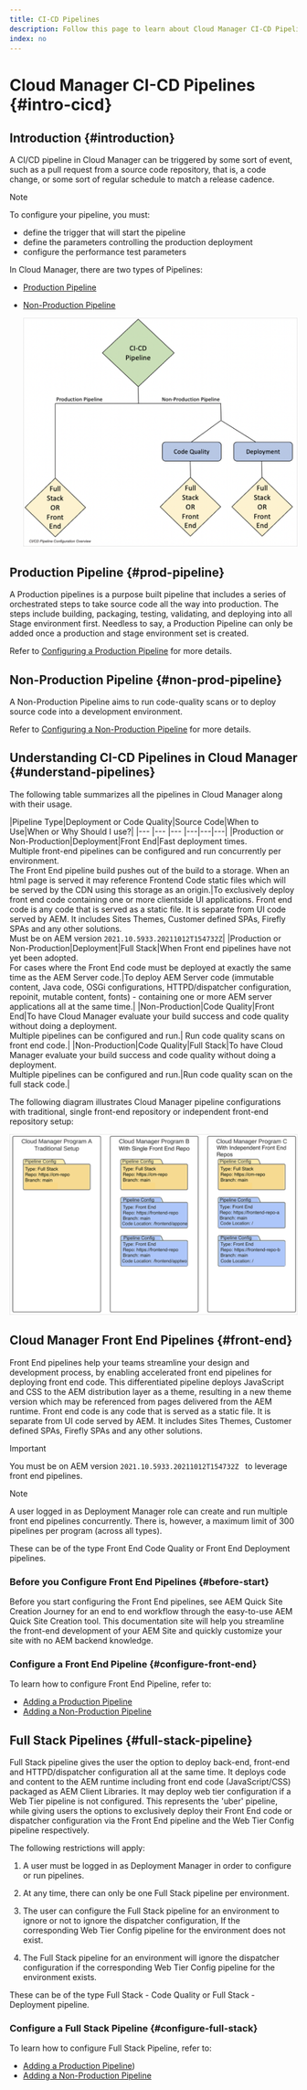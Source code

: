 ```yaml
---
title: CI-CD Pipelines
description: Follow this page to learn about Cloud Manager CI-CD Pipelines
index: no
---
```


# Cloud Manager CI-CD Pipelines {#intro-cicd}

## Introduction {#introduction}

A CI/CD pipeline in Cloud Manager can be triggered by some sort of event, such as a pull request from a source code repository, that is, a code change, or some sort of regular schedule to match a release cadence.

>[!NOTE]
>To configure your pipeline, you must:
>* define the trigger that will start the pipeline
>* define the parameters controlling the production deployment
>* configure the performance test parameters

In Cloud Manager, there are two types of Pipelines:

* [Production Pipeline](#prod-pipeline)
* [Non-Production Pipeline](#non-prod-pipeline)

   ![](/help/implementing/cloud-manager/assets/configure-pipeline/ci-cd-config.png)


## Production Pipeline {#prod-pipeline}

A Production pipelines is a purpose built pipeline that includes a series of orchestrated steps to take source code all the way into production. The steps include building, packaging, testing, validating, and deploying into all Stage environment first. Needless to say, a Production Pipeline can only be added once a production and stage environment set is created.

Refer to [Configuring a Production Pipeline](/help/implementing/cloud-manager/configuring-pipelines/configuring-production-pipelines.md) for more details.


## Non-Production Pipeline {#non-prod-pipeline}

A Non-Production Pipeline aims to run code-quality scans or to deploy source code into a development environment. 

Refer to [Configuring a Non-Production Pipeline](/help/implementing/cloud-manager/configuring-pipelines/configuring-non-production-pipelines.md) for more details.

## Understanding CI-CD Pipelines in Cloud Manager {#understand-pipelines}

The following table summarizes all the pipelines in Cloud Manager along with their usage.

|Pipeline Type|Deployment or Code Quality|Source Code|When to Use|When or Why Should I use?|
|--- |--- |--- |---|---|---|
|Production or Non-Production|Deployment|Front End|Fast deployment times.<br>Multiple front-end pipelines can be configured and run concurrently per environment.<br>The Front End pipeline build pushes out of the build to a storage. When an html page is served it may reference Frontend Code static files which will be served by the CDN using this storage as an origin.|To exclusively deploy front end code containing one or more clientside UI applications. Front end code is any code that is served as a static file. It is separate from UI code served by AEM. It includes Sites Themes, Customer defined SPAs, Firefly SPAs and any other solutions.<br>Must be on AEM version `2021.10.5933.20211012T154732Z`|
|Production or Non-Production|Deployment|Full Stack|When Front end pipelines have not yet  been adopted.<br>For cases where the Front End code must be deployed at exactly the same time as the AEM Server code.|To deploy AEM Server code (immutable content, Java code, OSGi configurations, HTTPD/dispatcher configuration, repoinit, mutable content, fonts) - containing one or more AEM server applications all at the same time.|
|Non-Production|Code Quality|Front End|To have Cloud Manager evaluate your build success and code quality without doing a deployment.<br>Multiple pipelines can be configured and run.| Run code quality scans on front end code.|
|Non-Production|Code Quality|Full Stack|To have Cloud Manager evaluate your build success and code quality without doing a deployment.<br>Multiple pipelines can be configured and run.|Run code quality scan on the full stack code.|

The following diagram illustrates Cloud Manager pipeline configurations with traditional, single front-end repository or independent front-end repository setup:

![](/help/implementing/cloud-manager/assets/configure-pipeline/cm-setup.png)

## Cloud Manager Front End Pipelines {#front-end}

Front End  pipelines help your teams streamline your design and development process, by enabling accelerated front end  pipelines for deploying front end code. This differentiated pipeline deploys JavaScript and CSS to the AEM distribution layer as a theme, resulting in a new theme version which may be referenced from pages delivered from the AEM runtime. Front end code is any code that is served as a static file. It is separate from UI code served by AEM. It includes Sites Themes, Customer defined SPAs, Firefly SPAs and any other solutions. 

>[!IMPORTANT]
>You must be on AEM version `2021.10.5933.20211012T154732Z ` to leverage front end pipelines.

>[!NOTE]
>A user logged in as Deployment Manager role can create and run multiple front end pipelines concurrently. There is, however, a maximum limit of 300 pipelines per program (across all types).

These can be of the type Front End Code Quality or Front End Deployment pipelines.

### Before you Configure Front End Pipelines {#before-start}

Before you start configuring the Front End pipelines, see AEM Quick Site Creation Journey for an end to end workflow through the easy-to-use AEM Quick Site Creation tool. This documentation site will help you streamline the front-end development of your AEM Site and quickly customize your site with no AEM backend knowledge.

### Configure a Front End Pipeline {#configure-front-end}

To learn how to configure Front End Pipeline, refer to:

* [Adding a Production Pipeline](/help/implementing/cloud-manager/configuring-pipelines/configuring-production-pipelines.md#adding-production-pipeline)
* [Adding a Non-Production Pipeline](/help/implementing/cloud-manager/configuring-pipelines/configuring-non-production-pipelines.md#adding-non-production-pipeline)

## Full Stack Pipelines {#full-stack-pipeline}

Full Stack pipeline gives the user the option to deploy back-end, front-end and HTTPD/dispatcher configuration all at the same time.  It deploys code and content to the AEM runtime including front end code (JavaScript/CSS) packaged as AEM Client Libraries. It may deploy web tier configuration if a Web Tier pipeline is not configured. This represents the 'uber' pipeline, while giving users the options to exclusively deploy their Front End code or dispatcher configuration via the Front End pipeline and the Web Tier Config pipeline respectively.

The following restrictions will apply:

1. A user must be logged in as Deployment Manager in order to configure or run pipelines.

1. At any time, there can only be one Full Stack pipeline per environment.

1. The user can configure the Full Stack pipeline for an environment to ignore or not to ignore the dispatcher configuration, If the corresponding Web Tier Config pipeline for the environment does not exist. 

1. The Full Stack pipeline for an environment will ignore the dispatcher configuration if the corresponding Web Tier Config pipeline for the environment exists.  

These can be of the type Full Stack - Code Quality or Full Stack - Deployment pipeline.

### Configure a Full Stack Pipeline {#configure-full-stack}

To learn how to configure Full Stack Pipeline, refer to:

* [Adding a Production Pipeline](/help/implementing/cloud-manager/configuring-pipelines/configuring-production-pipelines.md#adding-production-pipeline))
* [Adding a Non-Production Pipeline](/help/implementing/cloud-manager/configuring-pipelines/configuring-non-production-pipelines.md#adding-non-production-pipeline)